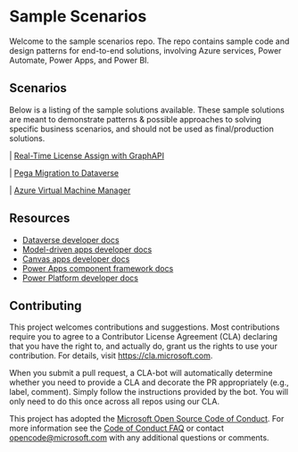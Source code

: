 # Sample Scenarios

Welcome to the sample scenarios repo. The repo contains sample code and design patterns for end-to-end solutions, involving Azure services, Power Automate, Power Apps, and Power BI.

## Scenarios
Below is a listing of the sample solutions available.  These sample solutions are meant to demonstrate patterns & possible approaches to solving specific business scenarios, and should not be used as final/production solutions.

| [Real-Time License Assign with GraphAPI](https://github.com/microsoft/GBB-Business-Applications/tree/main/demos/d365-realtime-license-assign)

| [Pega Migration to Dataverse](https://github.com/microsoft/GBB-Business-Applications/tree/main/demos/migration-pega-to-d365)

| [Azure Virtual Machine Manager](scenarios/AzureVMManager)

## Resources
- [Dataverse developer docs](https://learn.microsoft.com/power-apps/developer/data-platform/)
- [Model-driven apps developer docs](https://learn.microsoft.com/power-apps/developer/model-driven-apps/)
- [Canvas apps developer docs](https://learn.microsoft.com/power-apps/maker/canvas-apps/dev-enterprise-intro)
- [Power Apps component framework docs](https://learn.microsoft.com/power-apps/developer/component-framework/overview)
- [Power Platform developer docs](https://learn.microsoft.com/power-platform/developer)


## Contributing

This project welcomes contributions and suggestions.  Most contributions require you to agree to a
Contributor License Agreement (CLA) declaring that you have the right to, and actually do, grant us
the rights to use your contribution. For details, visit https://cla.microsoft.com.

When you submit a pull request, a CLA-bot will automatically determine whether you need to provide
a CLA and decorate the PR appropriately (e.g., label, comment). Simply follow the instructions
provided by the bot. You will only need to do this once across all repos using our CLA.

This project has adopted the [Microsoft Open Source Code of Conduct](https://opensource.microsoft.com/codeofconduct/).
For more information see the [Code of Conduct FAQ](https://opensource.microsoft.com/codeofconduct/faq/) or
contact [opencode@microsoft.com](mailto:opencode@microsoft.com) with any additional questions or comments.
